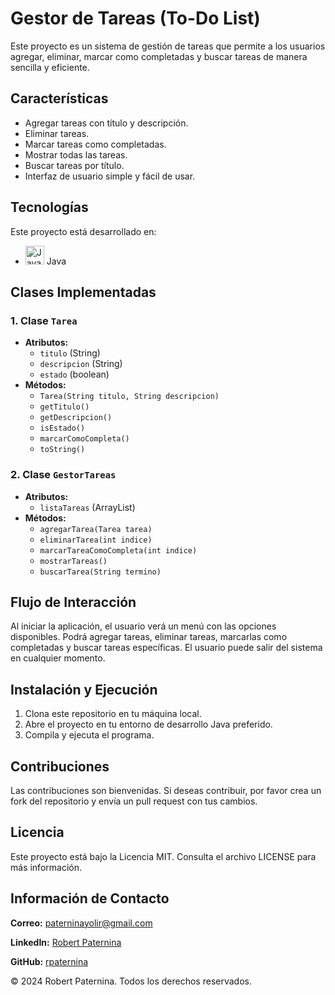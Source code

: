
<!DOCTYPE html>
<html lang="es">
<head>
    <meta charset="UTF-8">
    <meta name="viewport" content="width=device-width, initial-scale=1.0">
    <title>Gestor de Tareas - README</title>
</head>
<body>
    <h1>Gestor de Tareas (To-Do List)</h1>
    <p>Este proyecto es un sistema de gestión de tareas que permite a los usuarios agregar, eliminar, marcar como completadas y buscar tareas de manera sencilla y eficiente.</p>

<h2>Características</h2>
    <ul>
        <li>Agregar tareas con título y descripción.</li>
        <li>Eliminar tareas.</li>
        <li>Marcar tareas como completadas.</li>
        <li>Mostrar todas las tareas.</li>
        <li>Buscar tareas por título.</li>
        <li>Interfaz de usuario simple y fácil de usar.</li>
    </ul>
    <h2>Tecnologías</h2>
    <p>Este proyecto está desarrollado en:</p>
    <ul>
        <li><img src="https://img.icons8.com/color/48/000000/java-coffee-cup-logo.png" alt="Java Logo" width="30"/> Java</li>
    </ul>
    <h2>Clases Implementadas</h2>
    <h3>1. Clase <code>Tarea</code></h3>
    <ul>
        <li><strong>Atributos:</strong>
            <ul>
                <li><code>titulo</code> (String)</li>
                <li><code>descripcion</code> (String)</li>
                <li><code>estado</code> (boolean)</li>
            </ul>
        </li>
        <li><strong>Métodos:</strong>
            <ul>
                <li><code>Tarea(String titulo, String descripcion)</code></li>
                <li><code>getTitulo()</code></li>
                <li><code>getDescripcion()</code></li>
                <li><code>isEstado()</code></li>
                <li><code>marcarComoCompleta()</code></li>
                <li><code>toString()</code></li>
            </ul>
        </li>
    </ul>
    <h3>2. Clase <code>GestorTareas</code></h3>
    <ul>
        <li><strong>Atributos:</strong>
            <ul>
                <li><code>listaTareas</code> (ArrayList<Tarea>)</li>
            </ul>
        </li>
        <li><strong>Métodos:</strong>
            <ul>
                <li><code>agregarTarea(Tarea tarea)</code></li>
                <li><code>eliminarTarea(int indice)</code></li>
                <li><code>marcarTareaComoCompleta(int indice)</code></li>
                <li><code>mostrarTareas()</code></li>
                <li><code>buscarTarea(String termino)</code></li>
            </ul>
        </li>
    </ul>
    <h2>Flujo de Interacción</h2>
    <p>Al iniciar la aplicación, el usuario verá un menú con las opciones disponibles. Podrá agregar tareas, eliminar tareas, marcarlas como completadas y buscar tareas específicas. El usuario puede salir del sistema en cualquier momento.</p>
    <h2>Instalación y Ejecución</h2>
    <ol>
        <li>Clona este repositorio en tu máquina local.</li>
        <li>Abre el proyecto en tu entorno de desarrollo Java preferido.</li>
        <li>Compila y ejecuta el programa.</li>
    </ol>
    <h2>Contribuciones</h2>
    <p>Las contribuciones son bienvenidas. Si deseas contribuir, por favor crea un fork del repositorio y envía un pull request con tus cambios.</p>
    <h2>Licencia</h2>
    <p>Este proyecto está bajo la Licencia MIT. Consulta el archivo LICENSE para más información.</p>
    <h2>Información de Contacto</h2>
    <p><strong>Correo:</strong> <a href="mailto:paterninayolir@gmail.com">paterninayolir@gmail.com</a></p>
    <p><strong>LinkedIn:</strong> <a href="https://www.linkedin.com/in/robert-paternina/" target="_blank">Robert Paternina</a></p>
    <p><strong>GitHub:</strong> <a href="https://github.com/rpaternina" target="_blank">rpaternina</a></p>
    <footer>
        <p>&copy; 2024 Robert Paternina. Todos los derechos reservados.</p>
    </footer>
</body>
</html>

